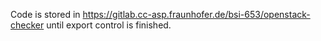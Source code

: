 Code is stored in https://gitlab.cc-asp.fraunhofer.de/bsi-653/openstack-checker until export control is finished.
